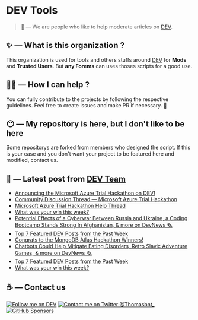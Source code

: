 # DEV Tools

> 🔧 — We are people who like to help moderate articles on [DEV](https://dev.to).

## ✨ — What is this organization ?

This organization is used for tools and others stuffs around [DEV](https://dev.to) for **Mods** and **Trusted Users**. But __any Forems__ can uses thoses scripts for a good use.


## 💪🏼 — How I can help ?

You can fully contribute to the projects by following the respective guidelines. Feel free to create issues and make PR if necessary. 🎉

## 😶 — My repository is here, but I don't like to be here

Some repositorys are forked from members who designed the script. If this is your case and you don't want your project to be featured here and modified, contact us.

## 📝 — Latest post from [DEV Team](https://dev.to/devteam)

<!-- BLOG-POST-LIST:START -->
- [Announcing the Microsoft Azure Trial Hackathon on DEV!](https://dev.to/devteam/hack-the-microsoft-azure-trial-on-dev-2ne5)
- [Community Discussion Thread — Microsoft Azure Trial Hackathon](https://dev.to/devteam/community-discussion-thread-microsoft-azure-trial-hackathon-5c75)
- [Microsoft Azure Trial Hackathon Help Thread](https://dev.to/devteam/microsoft-azure-trial-hackathon-help-thread-1ljg)
- [What was your win this week?](https://dev.to/devteam/what-was-your-win-this-week-1oih)
- [Potential Effects of a Cyberwar Between Russia and Ukraine, a Coding Bootcamp Stands Strong In Afghanistan, &amp; more on DevNews 🗞](https://dev.to/devteam/potential-effects-of-a-cyberwar-between-russia-and-ukraine-a-coding-bootcamp-stands-strong-in-afghanistan-more-on-devnews-5dco)
- [Top 7 Featured DEV Posts from the Past Week](https://dev.to/devteam/top-7-featured-dev-posts-from-the-past-week-41f0)
- [Congrats to the MongoDB Atlas Hackathon Winners!](https://dev.to/devteam/congrats-to-the-mongodb-atlas-hackathon-winners-4cc0)
- [Chatbots Could Help Mitigate Eating Disorders, Retro Slavic Adventure Games, &amp; more on DevNews 🗞](https://dev.to/devteam/chatbots-could-help-mitigate-eating-disorders-retro-slavic-adventure-games-more-on-devnews-2k8n)
- [Top 7 Featured DEV Posts from the Past Week](https://dev.to/devteam/top-7-featured-dev-posts-from-the-past-week-3ebh)
- [What was your win this week?](https://dev.to/devteam/what-was-your-win-this-week-1h0b)
<!-- BLOG-POST-LIST:END -->


## ☕ — Contact us

[![Follow me on DEV](https://img.shields.io/badge/dev.to-%2308090A.svg?&style=for-the-badge&logo=dev.to&logoColor=white&alt=devto)](https://dev.to/thomasbnt)
[![Contact me on Twitter @Thomasbnt_](https://img.shields.io/badge/Contact%20me%20on%20Twitter-%231DA1F2.svg?&style=for-the-badge&logo=twitter&logoColor=white&alt=twitter)](https://twitter.com/messages/1142357270-1142357270?text=Hello,%20I%20contact%20you%20from%20devtotools%20&recipient_id=1142357270) [![GitHub Sponsors](https://img.shields.io/badge/Sponsor%20me-%23EA54AE.svg?&style=for-the-badge&logo=github-sponsors&logoColor=white)](https://github.com/sponsors/thomasbnt)



